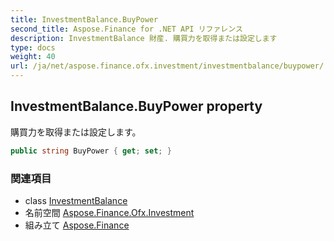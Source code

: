 ```yaml
---
title: InvestmentBalance.BuyPower
second_title: Aspose.Finance for .NET API リファレンス
description: InvestmentBalance 財産. 購買力を取得または設定します
type: docs
weight: 40
url: /ja/net/aspose.finance.ofx.investment/investmentbalance/buypower/
---
```

## InvestmentBalance.BuyPower property

購買力を取得または設定します。

```csharp
public string BuyPower { get; set; }
```

### 関連項目

* class [InvestmentBalance](../)
* 名前空間 [Aspose.Finance.Ofx.Investment](../../investmentbalance/)
* 組み立て [Aspose.Finance](../../../)


